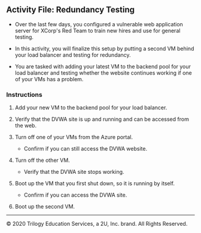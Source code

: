 ## Activity File: Redundancy Testing

- Over the last few days, you configured a vulnerable web application server for XCorp's Red Team to train new hires and use for general testing.

- In this activity, you will finalize this setup by putting a second VM behind your load balancer and testing for redundancy. 

- You are tasked with adding your latest VM to the backend pool for your load balancer and testing whether the website continues working if one of your VMs has a problem.

### Instructions

1. Add your new VM to the backend pool for your load balancer.

2. Verify that the DVWA site is up and running and can be accessed from the web.

3. Turn off one of your VMs from the Azure portal.
    - Confirm if you can still access the DVWA website.

4. Turn off the other VM. 
    - Verify that the DVWA site stops working.

5. Boot up the VM that you first shut down, so it is running by itself.
    - Confirm if you can access the DVWA site.

6. Boot up the second VM.
---
© 2020 Trilogy Education Services, a 2U, Inc. brand. All Rights Reserved.
